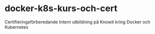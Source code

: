 # docker-k8s-kurs-och-cert
Certifieringsförberedande Intern utbildning på Knowit kring Docker och Kubernetes
